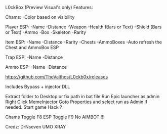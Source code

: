 L0ckBox (Preview Visual's only)
Features:

Chams:
-Color based on visibility

Player ESP:
-Name
-Distance
-Weapon
-Health (Bars or Text)
-Shield (Bars or Text)
-Ammo 
-Box
-Skeleton
-Rarity

Item ESP:
-Name
-Distance
-Rarity 
-Chests
-AmmoBoxes
-Auto refresh the Chest and AmmoBox ESP

Trap ESP:
-Name
-Distance

Ammo ESP:
-Name
-Distance


https://github.com/TheValthos/L0ckb0x/releases

Includes
Bypass + injector 
DLL 

Extract folder to Desktop or fix path in bat file
Run Epic launcher as admin
Right Click MemeInjector Goto Properties and select run as Admin if needed.
Start game
Hack ?

Chams Toggle F8
ESP Toggle F9
No AIMBOT !!!


Credz: DrNseven UMO XRAY

